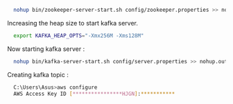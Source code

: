 
```bash
  nohup bin/zookeeper-server-start.sh config/zookeeper.properties >> nohup.out &
```

Increasing the heap size to start kafka server.

```bash
  export KAFKA_HEAP_OPTS="-Xmx256M -Xms128M"

```
Now starting kafka server :

```bash
  nohup bin/kafka-server-start.sh config/server.properties >> nohup.out &
```
Creating kafka topic :

```bash
  C:\Users\Asus>aws configure
  AWS Access Key ID [****************HJGN]:***********
  
```

